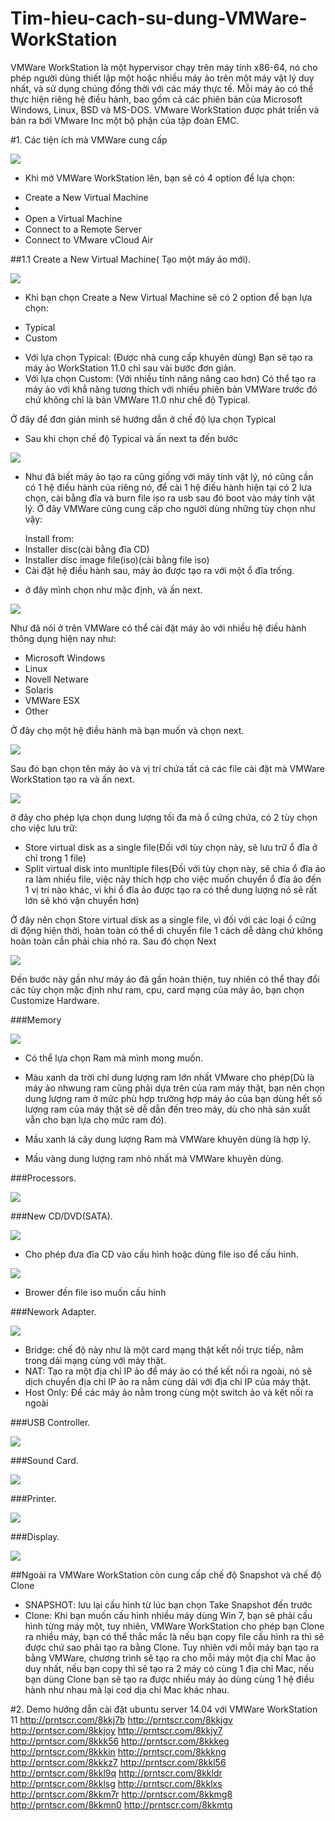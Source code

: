 # Tim-hieu-cach-su-dung-VMWare-WorkStation


VMWare WorkStation là một hypervisor chạy trên máy tính x86-64, nó cho phép người dùng thiết lập một hoặc nhiều máy ảo trên một máy vật lý duy nhất, và sử dụng chúng đồng thời với các máy thực tế. Mỗi máy ảo có thể thực hiện riêng hệ điều hành, bao gồm cả các phiên bản của Microsoft Windows, Linux, BSD và MS-DOS. VMware WorkStation được phát triển và bán ra bới VMware Inc một bộ phận của tập đoàn EMC.


#1. Các tiện ích mà VMWare cung cấp

<img src="http://i.imgur.com/dAXbE5U.png">

- Khi mở VMWare WorkStation lên, bạn sẽ có 4 option để lựa chọn:
<ul>
<li>Create a New Virtual Machine<li/>
<li>Open a Virtual Machine</li>
<li>Connect to a Remote Server</li>
<li>Connect to VMware vCloud Air</li>
</ul>

##1.1 Create a New Virtual Machine( Tạo một máy ảo mới).

<img src="http://i.imgur.com/RuneMJL.png">

- Khi bạn chọn Create a New Virtual Machine sẽ có 2 option để bạn lựa chọn:
<ul>
<li>Typical</li>
<li>Custom</li>
</ul>

- Với lựa chọn Typical: (Được nhà cung cấp khuyên dùng) Bạn sẽ tạo ra máy ảo WorkStation 11.0 chỉ sau vài bước đơn giản.
- Với lựa chọn Custom: (Với nhiều tính năng nâng cao hơn) Có thể tạo ra máy ảo với khẳ năng tương thích với nhiều phiên bản VMWare trước đó chứ không chỉ là bản VMWare 11.0 như chế độ Typical.

Ở đây để đơn giản mình sẽ hướng dẫn ở chế độ lựa chọn Typical

- Sau khi chọn chế độ Typical và ấn next ta đến bước 

<img src="http://i.imgur.com/qHyitdo.png">

- Như đã biết máy ảo tạo ra cũng giống với máy tính vật lý, nó cũng cần có 1 hệ điều hành của riêng nó, để cài 1 hệ điều hành hiện tại có 2 lưa chọn, cài bằng đĩa và burn file iso ra usb sau đó boot vào máy tính vật lý. Ở đây VMWare cũng cung cấp cho người dùng những tùy chọn như vậy:
<ul>Install from:
<li>Installer disc(cài bằng đĩa CD)</li>
<li>Installer disc image file(iso)(cài bằng file iso)</li>
<li>Cài đặt hệ điều hành sau, máy ảo được tạo ra với một ổ đĩa trống.</li>
</ul>

- ở đây mình chọn như mặc định, và ấn next.

<img src="http://i.imgur.com/FXNYO94.png">

Như đã nói ở trên VMWare có thể cài đặt máy ảo với nhiều hệ điều hành thông dụng hiện nay như:
<ul>
<li>Microsoft Windows</li>
<li>Linux</li>
<li>Novell Netware</li>
<li>Solaris</li>
<li>VMWare ESX</li>
<li>Other</li>
</ul>

Ở đây chọ một hệ điều hành mà bạn muốn và chọn next.

<img src="http://i.imgur.com/uYPbvWQ.png">

Sau đó bạn chọn tên máy ảo và vị trí chứa tất cả các file cài đặt mà VMWare WorkStation tạo ra và ấn next.

<img src="http://i.imgur.com/iEdCOUK.png">

ở đây cho phép lựa chọn dung lượng tối đa mà ổ cứng chứa, có 2 tùy chọn cho việc lưu trữ:
<ul>
<li>Store virtual disk as a single file(Đối với tùy chọn này, sẽ lưu trữ ổ đĩa ở chỉ trong 1 file)</li>
<li>Split virtual disk into munltiple files(Đối với tùy chọn này, sẽ chia ổ đĩa ảo ra làm nhiều file, việc này thích hợp cho việc muốn chuyển ổ đĩa ảo đến 1 vị trí nào khác, vì khi ổ đĩa ảo được tạo ra có thể dung lượng nó sẽ rất lớn sẽ khó vận chuyển hơn)</li>
</ul>

Ở đây nên chọn Store virtual disk as a single file, vì đối với các loại ổ cứng di động hiện thời, hoàn toàn có thể di chuyển file 1 cách dễ dàng chứ không hoàn toàn cần phải chia nhỏ ra. Sau đó chọn Next

<img src="http://i.imgur.com/1ab23TR.png">

Đến bước này gần như máy ảo đã gần hoàn thiện, tuy nhiên có thể thay đổi các tùy chọn mặc định như ram, cpu, card mạng của máy ảo, bạn chọn Customize Hardware.

###Memory

<img src="http://i.imgur.com/TjNbXc6.png">

- Có thể lựa chọn Ram mà mình mong muốn.

- Màu xanh da trời chỉ dung lượng ram lớn nhất VMware cho phép(Dù là máy ảo nhwung ram cũng phải dựa trên của ram máy thật, bạn nên chọn dung lượng ram ở mức phù hợp trường hợp máy ảo của bạn dùng hết số lượng ram của máy thật sẽ dễ dẫn đến treo máy, dù cho nhà sản xuất vẫn cho bạn lựa chọ mức ram đó).
- Mầu xanh lá cây dung lượng Ram mà VMWare khuyên dùng là hợp lý.
- Mầu vàng dung lượng ram nhỏ nhất mà VMWare khuyên dùng.

###Processors.

<img src="http://i.imgur.com/dgyXyhB.png">

###New CD/DVD(SATA).

<img src="http://i.imgur.com/oVcGZJr.png">

- Cho phép đưa đĩa CD vào cấu hình hoặc dùng file iso để cấu hình.

<img src="http://i.imgur.com/UJFGkPs.png">

- Brower đến file iso muốn cấu hình

###Nework Adapter.

<img src="http://i.imgur.com/oc09ewI.png">

- Bridge: chế độ này như là một card mạng thật kết nối trực tiếp, nằm trong dải mạng cùng với máy thật.
- NAT: Tạo ra một địa chỉ IP ảo để máy ảo có thể kết nối ra ngoài, nó sẽ dịch chuyển địa chỉ IP ảo ra nằm cùng dải với địa chỉ IP của máy thật.
- Host Only: Để các máy ảo nằm trong cùng một switch ảo và kết nối ra ngoài

###USB Controller.

<img src="http://i.imgur.com/k4aQbdT.png">

###Sound Card.

<img src="http://i.imgur.com/b0XAzY2.png">

###Printer.

<img src="http://i.imgur.com/CI41sqO.png">

###Display.

<img src="http://i.imgur.com/FsDu2ZG.png">


##Ngoài ra VMWare WorkStation còn cung cấp chế độ Snapshot và chế độ Clone

- SNAPSHOT: lưu lại cấu hình từ lúc bạn chọn Take Snapshot đến trước
- Clone: Khi bạn muốn cấu hình nhiều máy dùng Win 7, bạn sẽ phải cấu hình từng máy một, tuy nhiên, VMWare WorkStation cho phép bạn Clone ra nhiều máy, bạn có thể thắc mắc là nếu bạn copy file cấu hình ra thì sẽ được chứ sao phải tạo ra bằng Clone. Tuy nhiên với mỗi máy bạn tạo ra bằng VMWare, chương trình sẽ tạo ra cho mỗi máy một địa chỉ Mac ảo duy nhất, nếu bạn copy thì sẽ tạo ra 2 máy có cùng 1 địa chỉ Mac, nếu bạn dùng Clone bạn sẽ tạo ra được nhiều máy ảo dùng cùng 1 hệ điều hành như nhau mà lại cod dịa chỉ Mac khác nhau.


#2. Demo hướng dẫn cài đặt ubuntu server 14.04 với VMWare WorkStation 11
http://prntscr.com/8kkj7b
http://prntscr.com/8kkjgv
http://prntscr.com/8kkjoy
http://prntscr.com/8kkjy7
http://prntscr.com/8kkk56
http://prntscr.com/8kkkeg
http://prntscr.com/8kkkin
http://prntscr.com/8kkkng
http://prntscr.com/8kkkz7
http://prntscr.com/8kkl56
http://prntscr.com/8kkl9q
http://prntscr.com/8kkldr
http://prntscr.com/8kklsg
http://prntscr.com/8kklxs
http://prntscr.com/8kkm7r
http://prntscr.com/8kkmg8
http://prntscr.com/8kkmn0
http://prntscr.com/8kkmtq
